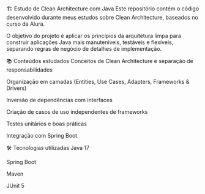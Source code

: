 🏗️ Estudo de Clean Architecture com Java
Este repositório contém o código desenvolvido durante meus estudos sobre Clean Architecture, baseados no curso da Alura.

O objetivo do projeto é aplicar os princípios da arquitetura limpa para construir aplicações Java mais manuteníveis, testáveis e flexíveis, separando regras de negócio de detalhes de implementação.

📚 Conteúdos estudados
Conceitos de Clean Architecture e separação de responsabilidades

Organização em camadas (Entities, Use Cases, Adapters, Frameworks & Drivers)

Inversão de dependências com interfaces

Criação de casos de uso independentes de frameworks

Testes unitários e boas práticas

Integração com Spring Boot

🛠️ Tecnologias utilizadas
Java 17

Spring Boot

Maven

JUnit 5
